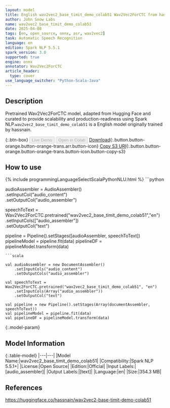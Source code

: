 ```yaml
---
layout: model
title: English wav2vec2_base_timit_demo_colab51 Wav2Vec2ForCTC from hassnain
author: John Snow Labs
name: wav2vec2_base_timit_demo_colab51
date: 2025-04-08
tags: [en, open_source, onnx, asr, wav2vec2]
task: Automatic Speech Recognition
language: en
edition: Spark NLP 5.5.1
spark_version: 3.0
supported: true
engine: onnx
annotator: Wav2Vec2ForCTC
article_header:
  type: cover
use_language_switcher: "Python-Scala-Java"
---
```


## Description

Pretrained Wav2Vec2ForCTC model, adapted from Hugging Face and curated to provide scalability and production-readiness using Spark NLP.`wav2vec2_base_timit_demo_colab51` is a English model originally trained by hassnain.

{:.btn-box}
<button class="button button-orange" disabled>Live Demo</button>
<button class="button button-orange" disabled>Open in Colab</button>
[Download](https://s3.amazonaws.com/auxdata.johnsnowlabs.com/public/models/wav2vec2_base_timit_demo_colab51_en_5.5.1_3.0_1744127061129.zip){:.button.button-orange.button-orange-trans.arr.button-icon}
[Copy S3 URI](s3://auxdata.johnsnowlabs.com/public/models/wav2vec2_base_timit_demo_colab51_en_5.5.1_3.0_1744127061129.zip){:.button.button-orange.button-orange-trans.button-icon.button-copy-s3}

## How to use



<div class="tabs-box" markdown="1">
{% include programmingLanguageSelectScalaPythonNLU.html %}
```python
     
audioAssembler = AudioAssembler() \
	.setInputCol("audio_content") \
	.setOutputCol("audio_assembler")

speechToText  = Wav2Vec2ForCTC.pretrained("wav2vec2_base_timit_demo_colab51","en") \
     .setInputCols(["audio_assembler"]) \
     .setOutputCol("text")

pipeline = Pipeline().setStages([audioAssembler, speechToText])
pipelineModel = pipeline.fit(data)
pipelineDF = pipelineModel.transform(data)

```
```scala

val audioAssembler = new DocumentAssembler()
    .setInputCols("audio_content")
    .setOutputCols("audio_assembler")

val speechToText = Wav2Vec2ForCTC.pretrained("wav2vec2_base_timit_demo_colab51", "en")
    .setInputCols(Array("audio_assembler")) 
    .setOutputCol("text") 
    
val pipeline = new Pipeline().setStages(Array(documentAssembler, speechToText))
val pipelineModel = pipeline.fit(data)
val pipelineDF = pipelineModel.transform(data)

```
</div>

{:.model-param}
## Model Information

{:.table-model}
|---|---|
|Model Name:|wav2vec2_base_timit_demo_colab51|
|Compatibility:|Spark NLP 5.5.1+|
|License:|Open Source|
|Edition:|Official|
|Input Labels:|[audio_assembler]|
|Output Labels:|[text]|
|Language:|en|
|Size:|354.3 MB|

## References

https://huggingface.co/hassnain/wav2vec2-base-timit-demo-colab51